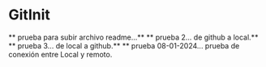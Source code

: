 # GitInit
** prueba para subir archivo readme...**
** prueba 2... de github a local.**
** prueba 3... de local a github.**
** prueba 08-01-2024... prueba de  conexión entre Local y remoto.
